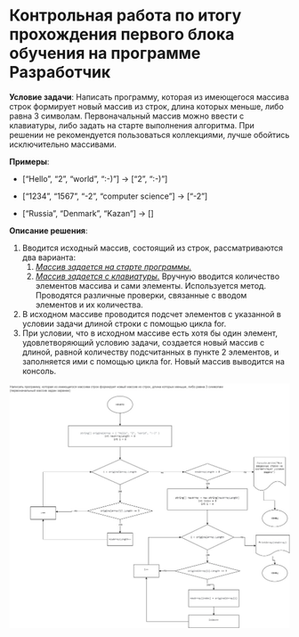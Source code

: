 # Контрольная работа по итогу прохождения первого блока обучения на программе Разработчик

**Условие задачи**:   Написать программу, которая из имеющегося массива строк формирует новый массив из строк, длина которых меньше, либо равна 3 символам. Первоначальный массив можно ввести с клавиатуры, либо задать на старте выполнения алгоритма. При решении не рекомендуется пользоваться коллекциями, лучше обойтись исключительно массивами.

**Примеры**:

* [“Hello”, “2”, “world”, “:-)”] → [“2”, “:-)”]

* [“1234”, “1567”, “-2”, “computer science”] → [“-2”]

* [“Russia”, “Denmark”, “Kazan”] → []

**Описание решения**:

1. Вводится исходный массив, состоящий из строк, рассматриваются два варианта:
    1. [*Массив задается на старте программы.*](https://github.com/IrinaKazantseva/final_control_work/tree/main/OriginalArrayByDefault) 
    2. [*Массив задается с клавиатуры.*](https://github.com/IrinaKazantseva/final_control_work/tree/main/OriginalArrayManual) 
    Вручную вводится количество элементов массива и сами элементы. Используется метод. Проводятся различные проверки, связанные с вводом элементов и их количества.
2. В исходном массиве проводится подсчет элементов с указанной в условии задачи длиной строки с помощью цикла for.
3. При условии, что в исходном массиве есть хотя бы один элемент, удовлетворяющий условию задачи, создается новый массив с длиной, равной количеству подсчитанных в пункте 2 элементов, и заполняется ими с помощью цикла for. Новый массив выводится на консоль.

**![Диаграмма](https://github.com/IrinaKazantseva/final_control_work/blob/main/Final_Control_Work_Diagram.jpg?raw=true "Блок-схема")**






